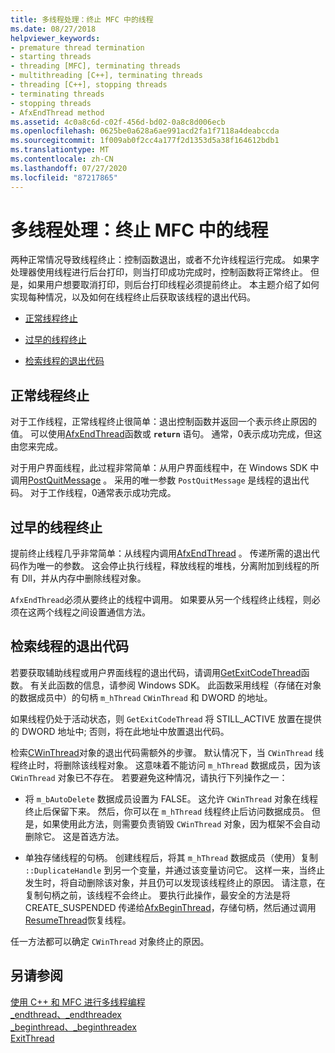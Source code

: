 ```yaml
---
title: 多线程处理：终止 MFC 中的线程
ms.date: 08/27/2018
helpviewer_keywords:
- premature thread termination
- starting threads
- threading [MFC], terminating threads
- multithreading [C++], terminating threads
- threading [C++], stopping threads
- terminating threads
- stopping threads
- AfxEndThread method
ms.assetid: 4c0a8c6d-c02f-456d-bd02-0a8c8d006ecb
ms.openlocfilehash: 0625be0a628a6ae991acd2fa1f7118a4deabccda
ms.sourcegitcommit: 1f009ab0f2cc4a177f2d1353d5a38f164612bdb1
ms.translationtype: MT
ms.contentlocale: zh-CN
ms.lasthandoff: 07/27/2020
ms.locfileid: "87217865"
---
```

# <a name="multithreading-terminating-threads-in-mfc"></a>多线程处理：终止 MFC 中的线程

两种正常情况导致线程终止：控制函数退出，或者不允许线程运行完成。 如果字处理器使用线程进行后台打印，则当打印成功完成时，控制函数将正常终止。 但是，如果用户想要取消打印，则后台打印线程必须提前终止。 本主题介绍了如何实现每种情况，以及如何在线程终止后获取该线程的退出代码。

- [正常线程终止](#_core_normal_thread_termination)

- [过早的线程终止](#_core_premature_thread_termination)

- [检索线程的退出代码](#_core_retrieving_the_exit_code_of_a_thread)

## <a name="normal-thread-termination"></a><a name="_core_normal_thread_termination"></a>正常线程终止

对于工作线程，正常线程终止很简单：退出控制函数并返回一个表示终止原因的值。 可以使用[AfxEndThread](../mfc/reference/application-information-and-management.md#afxendthread)函数或 **`return`** 语句。 通常，0表示成功完成，但这由您来完成。

对于用户界面线程，此过程非常简单：从用户界面线程中，在 Windows SDK 中调用[PostQuitMessage](/windows/win32/api/winuser/nf-winuser-postquitmessage) 。 采用的唯一参数 `PostQuitMessage` 是线程的退出代码。 对于工作线程，0通常表示成功完成。

## <a name="premature-thread-termination"></a><a name="_core_premature_thread_termination"></a>过早的线程终止

提前终止线程几乎非常简单：从线程内调用[AfxEndThread](../mfc/reference/application-information-and-management.md#afxendthread) 。 传递所需的退出代码作为唯一的参数。 这会停止执行线程，释放线程的堆栈，分离附加到线程的所有 Dll，并从内存中删除线程对象。

`AfxEndThread`必须从要终止的线程中调用。 如果要从另一个线程终止线程，则必须在这两个线程之间设置通信方法。

## <a name="retrieving-the-exit-code-of-a-thread"></a><a name="_core_retrieving_the_exit_code_of_a_thread"></a>检索线程的退出代码

若要获取辅助线程或用户界面线程的退出代码，请调用[GetExitCodeThread](/windows/win32/api/processthreadsapi/nf-processthreadsapi-getexitcodethread)函数。 有关此函数的信息，请参阅 Windows SDK。 此函数采用线程（存储在对象的数据成员中）的句柄 `m_hThread` `CWinThread` 和 DWORD 的地址。

如果线程仍处于活动状态，则 `GetExitCodeThread` 将 STILL_ACTIVE 放置在提供的 DWORD 地址中; 否则，将在此地址中放置退出代码。

检索[CWinThread](../mfc/reference/cwinthread-class.md)对象的退出代码需额外的步骤。 默认情况下，当 `CWinThread` 线程终止时，将删除该线程对象。 这意味着不能访问 `m_hThread` 数据成员，因为该 `CWinThread` 对象已不存在。 若要避免这种情况，请执行下列操作之一：

- 将 `m_bAutoDelete` 数据成员设置为 FALSE。 这允许 `CWinThread` 对象在线程终止后保留下来。 然后，你可以在 `m_hThread` 线程终止后访问数据成员。 但是，如果使用此方法，则需要负责销毁 `CWinThread` 对象，因为框架不会自动删除它。 这是首选方法。

- 单独存储线程的句柄。 创建线程后，将其 `m_hThread` 数据成员（使用）复制 `::DuplicateHandle` 到另一个变量，并通过该变量访问它。 这样一来，当终止发生时，将自动删除该对象，并且仍可以发现该线程终止的原因。 请注意，在复制句柄之前，该线程不会终止。 要执行此操作，最安全的方法是将 CREATE_SUSPENDED 传递给[AfxBeginThread](../mfc/reference/application-information-and-management.md#afxbeginthread)，存储句柄，然后通过调用[ResumeThread](../mfc/reference/cwinthread-class.md#resumethread)恢复线程。

任一方法都可以确定 `CWinThread` 对象终止的原因。

## <a name="see-also"></a>另请参阅

[使用 C++ 和 MFC 进行多线程编程](multithreading-with-cpp-and-mfc.md)<br/>
[_endthread、_endthreadex](../c-runtime-library/reference/endthread-endthreadex.md)<br/>
[_beginthread、_beginthreadex](../c-runtime-library/reference/beginthread-beginthreadex.md)<br/>
[ExitThread](/windows/win32/api/processthreadsapi/nf-processthreadsapi-exitthread)
